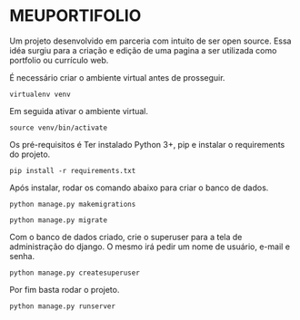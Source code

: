# MEUPORTIFOLIO
Um projeto desenvolvido em parceria com intuito de ser open source. Essa idéa surgiu para a criação e edição
de uma pagina a ser utilizada como portfolio ou currículo web.

É necessário criar o ambiente virtual antes de prosseguir.

` virtualenv venv `

Em seguida ativar o ambiente virtual.

` source venv/bin/activate `

Os pré-requisitos é Ter instalado Python 3+, pip e instalar o requirements do projeto.

`pip install -r requirements.txt`

Após instalar, rodar os comando abaixo para criar o banco de dados.

`python manage.py makemigrations`

`python manage.py migrate`

Com o banco de dados criado, crie o superuser para a tela de administração do django. O mesmo irá 
pedir um nome de usuário, e-mail e senha.

`python manage.py createsuperuser`

Por fim basta rodar o projeto.

`python manage.py runserver`
